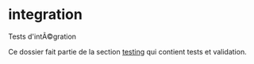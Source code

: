 # integration

Tests d'intÃ©gration

Ce dossier fait partie de la section [testing](..) qui contient tests et validation.
